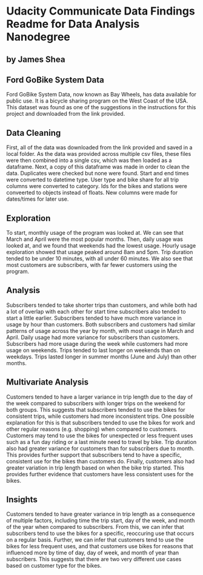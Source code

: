 # Udacity Communicate Data Findings Readme for Data Analysis Nanodegree
## by James Shea


## Ford GoBike System Data

Ford GoBike System Data, now known as Bay Wheels, has data available for public use. It is a bicycle sharing program on the West Coast of the USA.
This dataset was found as one of the suggestions in the instructions for this project and downloaded from the link provided.

## Data Cleaning
First, all of the data was downloaded from the link provided and saved in a local folder.
As the data was provided across multiple csv files, these files were then combined into a single csv, which was then loaded as a dataframe.
Next, a copy of this dataframe was made in order to clean the data.
Duplicates were checked but none were found.
Start and end times were converted to datetime type.
User type and bike share for all trip columns were converted to category. 
Ids for the bikes and stations were conveerted to objects instead of floats.
New columns were made for dates/times for later use.
## Exploration
To start, monthly usage of the program was looked at. We can see that March and April were the most popular months.
Then, daily usage was looked at, and we found that weekends had the lowest usage.
Hourly usage exploration showed that usage peaked around 8am and 5pm.
Trip duration tended to be under 10 minutes, with all under 60 minutes.
We also see that most customers are subscribers, with far fewer customers using the program.
## Analysis
Subscribers tended to take shorter trips than customers, and while both had a lot of overlap with each other for start time subscribers also tended to start a little earlier.
Subscribers tended to have much more variance in usage by hour than customers.
Both subscribers and customers had similar patterns of usage across the year by month, with most usage in March and April.
Daily usage had more variance for subscribers than customers.
Subscribers had more usage during the week while customers had more usage on weekends.
Trips tended to last longer on weekends than on weekdays.
Trips lasted longer in summer months (June and July) than other months.
## Multivariate Analysis
Customers tended to have a larger variance in trip length due to the day of the week compared to subscribers with longer trips on the weekend for both groups.
This suggests that subscribers tended to use the bikes for consistent trips, while customers had more inconsistent trips.
One possible explanation for this is that subscribers tended to use the bikes for work and other regular reasons (e.g. shopping) when compared to customers.
Customers may tend to use the bikes for unexpected or less frequent uses such as a fun day riding or a last minute need to travel by bike.
Trip duration also had greater variance for customers than for subscribers due to month.
This provides further support that subscribers tend to have a specific, consistent use for the bikes than customers do.
Finally, customers also had greater variation in trip length based on when the bike trip started.
This provides further evidence that customers have less consistent uses for the bikes.
## Insights
Customers tended to have greater variance in trip length as a consequence of multiple factors, including time the trip start, day of the week, and month of the year when compared to subscribers.
From this, we can infer that subscribers tend to use the bikes for a specific, reoccuring use that occurs on a regular basis.
Further, we can infer that customers tend to use the bikes for less frequent uses, and that customers use bikes for reasons that influenced more by time of day, day of week, and month of year than subscribers.
This suggests that there are two very different use cases based on customer type for the bikes.